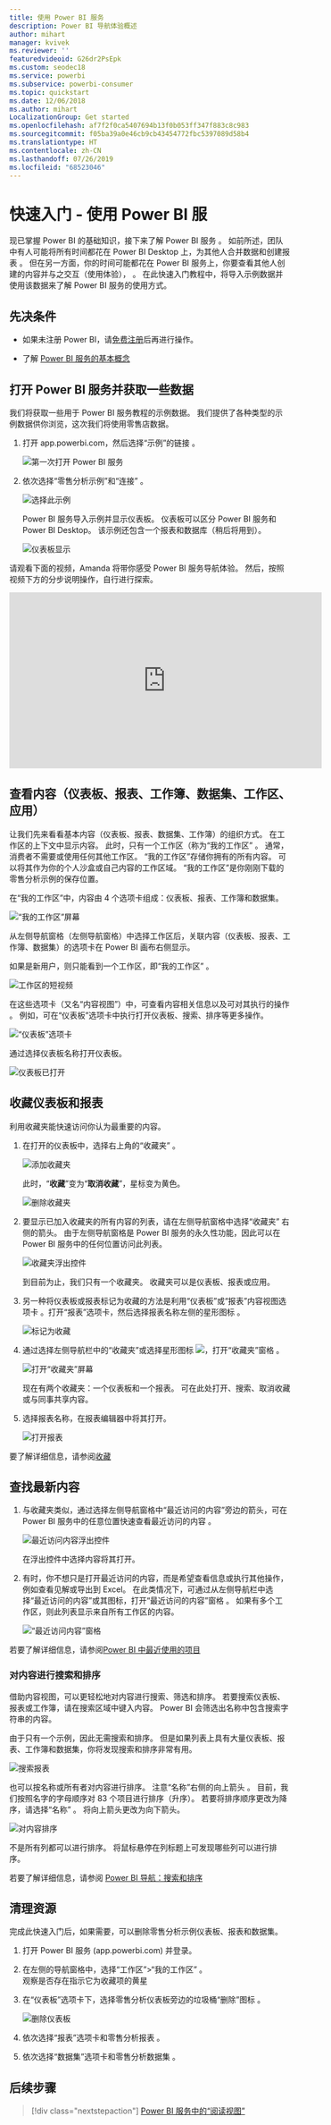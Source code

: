 ```yaml
---
title: 使用 Power BI 服务
description: Power BI 导航体验概述
author: mihart
manager: kvivek
ms.reviewer: ''
featuredvideoid: G26dr2PsEpk
ms.custom: seodec18
ms.service: powerbi
ms.subservice: powerbi-consumer
ms.topic: quickstart
ms.date: 12/06/2018
ms.author: mihart
LocalizationGroup: Get started
ms.openlocfilehash: af7f2f0ca5407694b13f0b053ff347f883c8c983
ms.sourcegitcommit: f05ba39a0e46cb9cb43454772fbc5397089d58b4
ms.translationtype: HT
ms.contentlocale: zh-CN
ms.lasthandoff: 07/26/2019
ms.locfileid: "68523046"
---
```

# <a name="quickstart---getting-around-in-power-bi-service"></a>快速入门 - 使用 Power BI 服

现已掌握 Power BI 的基础知识，接下来了解 Power BI 服务  。 如前所述，团队中有人可能将所有时间都花在 Power BI Desktop 上，为其他人合并数据和创建报表  。 但在另一方面，你的时间可能都花在 Power BI 服务上，你要查看其他人创建的内容并与之交互（使用体验），  。 在此快速入门教程中，将导入示例数据并使用该数据来了解 Power BI 服务的使用方式。 
 
## <a name="prerequisites"></a>先决条件

- 如果未注册 Power BI，请[免费注册](https://app.powerbi.com/signupredirect?pbi_source=web)后再进行操作。

- 了解 [Power BI 服务的基本概念](end-user-basic-concepts.md)

## <a name="open-power-bi-service-and-get-some-data"></a>打开 Power BI 服务并获取一些数据
我们将获取一些用于 Power BI 服务教程的示例数据。 我们提供了各种类型的示例数据供你浏览，这次我们将使用零售店数据。    
1. 打开 app.powerbi.com，然后选择“示例”的链接  。 

    ![第一次打开 Power BI 服务](./media/end-user-experience/power-bi-new-user.png)

2. 依次选择“零售分析示例”和“连接”  。

    ![选择此示例](./media/end-user-experience/power-bi-retail-sample.png)

    Power BI 服务导入示例并显示仪表板。 仪表板可以区分 Power BI 服务和 Power BI Desktop。 该示例还包含一个报表和数据库（稍后将用到）。

    ![仪表板显示](media/end-user-experience/power-bi-dashboard.png)

请观看下面的视频，Amanda 将带你感受 Power BI 服务导航体验。  然后，按照视频下方的分步说明操作，自行进行探索。

<iframe width="560" height="315" src="https://www.youtube.com/embed/G26dr2PsEpk" frameborder="0" allowfullscreen></iframe>


## <a name="view-content-dashboards-reports-workbooks-datasets-workspaces-apps"></a>查看内容（仪表板、报表、工作簿、数据集、工作区、应用）
让我们先来看看基本内容（仪表板、报表、数据集、工作簿）的组织方式。 在工作区的上下文中显示内容。 此时，只有一个工作区（称为“我的工作区”  。 通常，消费者不需要或使用任何其他工作区。 “我的工作区”存储你拥有的所有内容。 可以将其作为你的个人沙盒或自己内容的工作区域。 “我的工作区”是你刚刚下载的零售分析示例的保存位置。 

在“我的工作区”中，内容由 4 个选项卡组成：仪表板、报表、工作簿和数据集。

![“我的工作区”屏幕](./media/end-user-experience/power-bi-my-workspace.png)

从左侧导航窗格（左侧导航窗格）中选择工作区后，关联内容（仪表板、报表、工作簿、数据集）的选项卡在 Power BI 画布右侧显示。

如果是新用户，则只能看到一个工作区，即“我的工作区”  。

![工作区的短视频](./media/end-user-experience/nav.gif)

在这些选项卡（又名“内容视图”）中，可查看内容相关信息以及可对其执行的操作  。  例如，可在“仪表板”选项卡中执行打开仪表板、搜索、排序等更多操作。

![“仪表板”选项卡](./media/end-user-experience/power-bi-dashboard-tab.png)

通过选择仪表板名称打开仪表板。

![仪表板已打开](./media/end-user-experience/power-bi-open-dashboard.png)

## <a name="favorite-a-dashboard-and-a-report"></a>收藏仪表板和报表
 利用收藏夹能快速访问你认为最重要的内容。  

1. 在打开的仪表板中，选择右上角的“收藏夹”  。
   
   ![添加收藏夹](./media/end-user-experience/powerbi-dashboard-favorite.png)
   
   此时，“**收藏**”变为“**取消收藏**”，星标变为黄色。
   
   ![删除收藏夹](./media/end-user-experience/power-bi-unfavorite2.png)

2. 要显示已加入收藏夹的所有内容的列表，请在左侧导航窗格中选择“收藏夹”  右侧的箭头。 由于左侧导航窗格是 Power BI 服务的永久性功能，因此可以在 Power BI 服务中的任何位置访问此列表。
   
    ![收藏夹浮出控件](./media/end-user-experience/power-bi-favorite.png)
   
    到目前为止，我们只有一个收藏夹。 收藏夹可以是仪表板、报表或应用。  

1. 另一种将仪表板或报表标记为收藏的方法是利用“仪表板”或“报表”内容视图选项卡   。打开“报表”选项卡，然后选择报表名称左侧的星形图标  。
   
   ![标记为收藏](./media/end-user-experience/power-bi-report-favorite.png)

3. 通过选择左侧导航栏中的“收藏夹”或选择星形图标 ![](media/end-user-experience/powerbi-star-icon.png)，打开“收藏夹”窗格    。
   
   ![打开“收藏夹”屏幕](./media/end-user-experience/power-bi-favorite-pane.png)
   
   现在有两个收藏夹：一个仪表板和一个报表。 可在此处打开、搜索、取消收藏或与同事共享内容。

4. 选择报表名称，在报表编辑器中将其打开。

    ![打开报表](./media/end-user-experience/power-bi-report-open.png)


要了解详细信息，请参阅[收藏](end-user-favorite.md)

## <a name="locate-your-most-recent-content"></a>查找最新内容

1. 与收藏夹类似，通过选择左侧导航窗格中“最近访问的内容”旁边的箭头，可在 Power BI 服务中的任意位置快速查看最近访问的内容  。

   ![最近访问内容浮出控件](./media/end-user-experience/power-bi-recent-flyout.png)

    在浮出控件中选择内容将其打开。

2. 有时，你不想只是打开最近访问的内容，而是希望查看信息或执行其他操作，例如查看见解或导出到 Excel。 在此类情况下，可通过从左侧导航栏中选择“最近访问的内容”或其图标，打开“最近访问的内容”窗格   。 如果有多个工作区，则此列表显示来自所有工作区的内容。

   ![“最近访问内容”窗格](./media/end-user-experience/power-bi-recent.png)

若要了解详细信息，请参阅[Power BI 中最近使用的项目](end-user-recent.md)

### <a name="search-and-sort-content"></a>对内容进行搜索和排序
借助内容视图，可以更轻松地对内容进行搜索、筛选和排序。 若要搜索仪表板、报表或工作簿，请在搜索区域中键入内容。 Power BI 会筛选出名称中包含搜索字符串的内容。

由于只有一个示例，因此无需搜索和排序。  但是如果列表上具有大量仪表板、报表、工作簿和数据集，你将发现搜索和排序非常有用。

![搜索报表](./media/end-user-experience/power-bi-search.png)

也可以按名称或所有者对内容进行排序。 注意“名称”右侧的向上箭头  。 目前，我们按照名字的字母顺序对 83 个项目进行排序（升序）。 若要将排序顺序更改为降序，请选择“名称”  。 将向上箭头更改为向下箭头。

![对内容排序](./media/end-user-experience/power-bi-sort-new.png)

不是所有列都可以进行排序。 将鼠标悬停在列标题上可发现哪些列可以进行排序。

若要了解详细信息，请参阅 [Power BI 导航：搜索和排序](end-user-search-sort.md)

## <a name="clean-up-resources"></a>清理资源
完成此快速入门后，如果需要，可以删除零售分析示例仪表板、报表和数据集。

1. 打开 Power BI 服务 (app.powerbi.com) 并登录。    
2. 在左侧的导航窗格中，选择“工作区”>“我的工作区”  。  
    观察是否存在指示它为收藏项的黄星    
3. 在“仪表板”选项卡下，选择零售分析仪表板旁边的垃圾桶“删除”图标   。    

    ![删除仪表板](./media/end-user-experience/power-bi-cleanup.png)

4. 依次选择“报表”选项卡和零售分析报表  。
1. 依次选择“数据集”选项卡和零售分析数据集  。

## <a name="next-steps"></a>后续步骤

> [!div class="nextstepaction"]
> [Power BI 服务中的“阅读视图”](end-user-reading-view.md)
